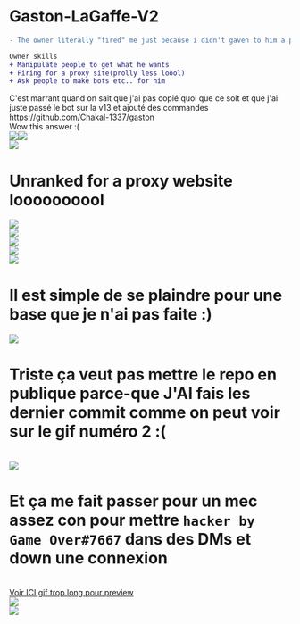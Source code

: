 # Gaston-LaGaffe-V2

```diff
- The owner literally "fired" me just because i didn't gaven to him a proxy website :)
```

```diff
Owner skills
+ Manipulate people to get what he wants
+ Firing for a proxy site(prolly less loool)
+ Ask people to make bots etc.. for him
```


C'est marrant quand on sait que j'ai pas copié quoi que ce soit et que j'ai juste passé le bot sur la v13 et ajouté des commandes<br>https://github.com/Chakal-1337/gaston<br>Wow this answer :(<br>![](https://i.imgur.com/0NJOTCe.png)![](https://i.imgur.com/tYUvtzi.gif)<br><!--Whoops Fortnite !-->![](https://i.imgur.com/HZhN7Yg.gif)<h1>Unranked for a proxy website loooooooool</h1>![](https://i.imgur.com/Sfxp8HG.gif)<br>![](https://i.imgur.com/9zrweo7.png)<br>![](https://i.imgur.com/pbbO4kJ.png)<br>![](https://i.imgur.com/qGtHrGa.gif)<br>![](https://i.imgur.com/CF0NDsU.gif)<br><h1>Il est simple de se plaindre pour une base que je n'ai pas faite :)</h1>![](https://i.imgur.com/3dfST3I.png)<br><h1>Triste ça veut pas mettre le repo en publique parce-que J'AI fais les dernier commit comme on peut voir sur le gif numéro 2 :(</h1><br>![](https://i.imgur.com/nvTIN4Q.png)<br><h1>Et ça me fait passer pour un mec assez con pour mettre `hacker by Game Over#7667` dans des DMs et down une connexion</h1><br>[Voir ICI gif trop long pour preview](https://i.imgur.com/NKMutJ2.mp4)<br>![](https://i.imgur.com/Feay3oJ.jpg)<br>![](https://i.imgur.com/KM6aloH.jpg)

